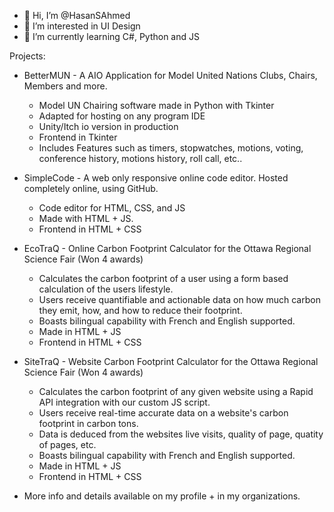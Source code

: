 - 👋 Hi, I’m @HasanSAhmed
- 👀 I’m interested in UI Design
- 🌱 I’m currently learning C#, Python and JS

Projects:

- BetterMUN - A AIO Application for Model United Nations Clubs, Chairs, Members and more.
    - Model UN Chairing software made in Python with Tkinter
    - Adapted for hosting on any program IDE
    - Unity/Itch io version in production
    - Frontend in Tkinter
    - Includes Features such as timers, stopwatches, motions, voting, conference history, motions history, roll call, etc..

 - SimpleCode - A web only responsive online code editor. Hosted completely online, using GitHub.
    - Code editor for HTML, CSS, and JS
    - Made with HTML + JS.
    - Frontend in HTML + CSS
      
 - EcoTraQ - Online Carbon Footprint Calculator for the Ottawa Regional Science Fair (Won 4 awards)
    - Calculates the carbon footprint of a user using a form based calculation of the users lifestyle.
    - Users receive quantifiable and actionable data on how much carbon they emit, how, and how to reduce their footprint.
    - Boasts bilingual capability with French and English supported.
    - Made in HTML + JS
    - Frontend in HTML + CSS
  
 - SiteTraQ - Website Carbon Footprint Calculator for the Ottawa Regional Science Fair (Won 4 awards)
    - Calculates the carbon footprint of any given website using a Rapid API integration with our custom JS script.
    - Users receive real-time accurate data on a website's carbon footprint in carbon tons.
    - Data is deduced from the websites live visits, quality of page, quatity of pages, etc.
    - Boasts bilingual capability with French and English supported.
    - Made in HTML + JS
    - Frontend in HTML + CSS
  
  - More info and details available on my profile + in my organizations.
